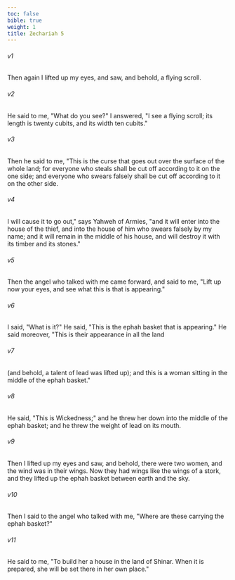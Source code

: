 ```yaml
---
toc: false
bible: true
weight: 1
title: Zechariah 5
---
```




###### v1 
Then again I lifted up my eyes, and saw, and behold, a flying scroll. 

###### v2 
He said to me, "What do you see?" I answered, "I see a flying scroll; its length is twenty cubits, and its width ten cubits." 

###### v3 
Then he said to me, "This is the curse that goes out over the surface of the whole land; for everyone who steals shall be cut off according to it on the one side; and everyone who swears falsely shall be cut off according to it on the other side. 

###### v4 
I will cause it to go out," says Yahweh of Armies, "and it will enter into the house of the thief, and into the house of him who swears falsely by my name; and it will remain in the middle of his house, and will destroy it with its timber and its stones." 

###### v5 
Then the angel who talked with me came forward, and said to me, "Lift up now your eyes, and see what this is that is appearing." 

###### v6 
I said, "What is it?" He said, "This is the ephah basket that is appearing." He said moreover, "This is their appearance in all the land 

###### v7 
(and behold, a talent of lead was lifted up); and this is a woman sitting in the middle of the ephah basket." 

###### v8 
He said, "This is Wickedness;" and he threw her down into the middle of the ephah basket; and he threw the weight of lead on its mouth. 

###### v9 
Then I lifted up my eyes and saw, and behold, there were two women, and the wind was in their wings. Now they had wings like the wings of a stork, and they lifted up the ephah basket between earth and the sky. 

###### v10 
Then I said to the angel who talked with me, "Where are these carrying the ephah basket?" 

###### v11 
He said to me, "To build her a house in the land of Shinar. When it is prepared, she will be set there in her own place."

